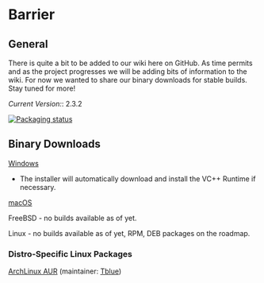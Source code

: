 # Barrier

## General

There is quite a bit to be added to our wiki here on GitHub. As time permits and
as the project progresses we will be adding bits of information to the wiki. For
now we wanted to share our binary downloads for stable builds. Stay tuned for
more!

*Current Version:*: 2.3.2

[![Packaging status](https://repology.org/badge/vertical-allrepos/barrier.svg)](https://repology.org/project/barrier/versions)

## Binary Downloads

[Windows](https://github.com/debauchee/barrier/releases/download/v2.3.2/BarrierSetup-2.3.2.exe)
* The installer will automatically download and install the VC++ Runtime if
  necessary.

[macOS](https://github.com/debauchee/barrier/releases/download/v2.3.2/Barrier-2.3.2-Release.dmg)

FreeBSD - no builds available as of yet.

Linux - no builds available as of yet, RPM, DEB packages on the roadmap.

### Distro-Specific Linux Packages

[ArchLinux AUR](https://aur.archlinux.org/packages/barrier/) (maintainer: [Tblue](https://github.com/Tblue))
